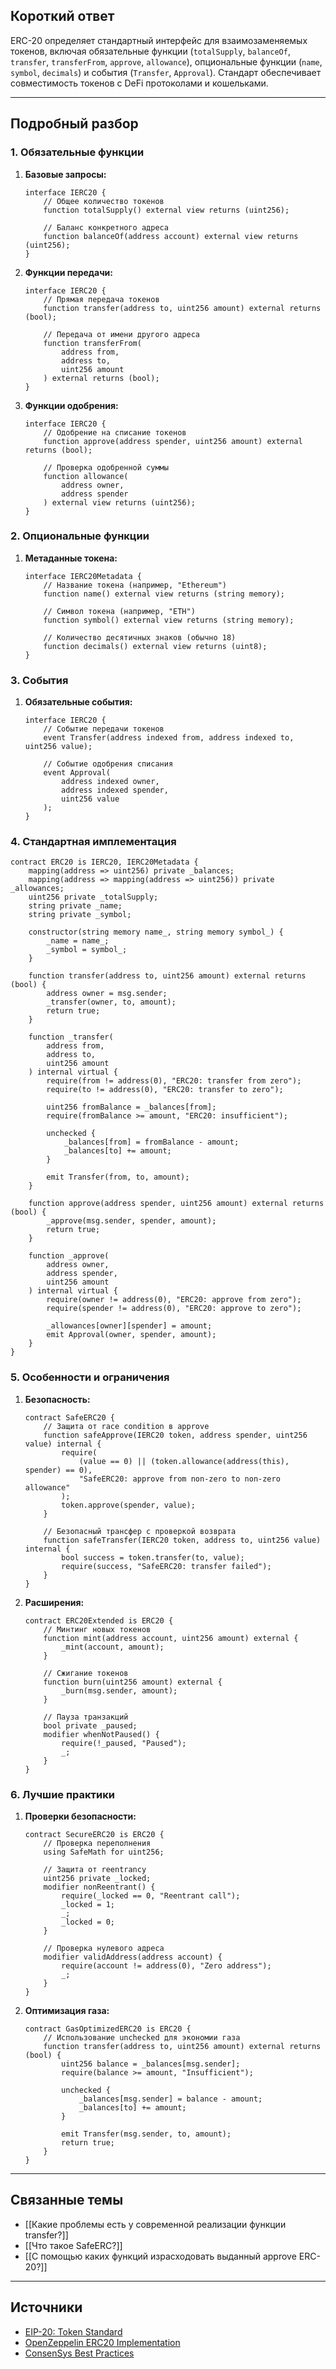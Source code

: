 ## Короткий ответ

ERC-20 определяет стандартный интерфейс для взаимозаменяемых токенов, включая обязательные функции (`totalSupply`, `balanceOf`, `transfer`, `transferFrom`, `approve`, `allowance`), опциональные функции (`name`, `symbol`, `decimals`) и события (`Transfer`, `Approval`). Стандарт обеспечивает совместимость токенов с DeFi протоколами и кошельками.

---

## Подробный разбор

### **1. Обязательные функции**

1. **Базовые запросы:**
   ```solidity
   interface IERC20 {
       // Общее количество токенов
       function totalSupply() external view returns (uint256);
       
       // Баланс конкретного адреса
       function balanceOf(address account) external view returns (uint256);
   }
   ```

2. **Функции передачи:**
   ```solidity
   interface IERC20 {
       // Прямая передача токенов
       function transfer(address to, uint256 amount) external returns (bool);
       
       // Передача от имени другого адреса
       function transferFrom(
           address from,
           address to,
           uint256 amount
       ) external returns (bool);
   }
   ```

3. **Функции одобрения:**
   ```solidity
   interface IERC20 {
       // Одобрение на списание токенов
       function approve(address spender, uint256 amount) external returns (bool);
       
       // Проверка одобренной суммы
       function allowance(
           address owner,
           address spender
       ) external view returns (uint256);
   }
   ```

### **2. Опциональные функции**

1. **Метаданные токена:**
   ```solidity
   interface IERC20Metadata {
       // Название токена (например, "Ethereum")
       function name() external view returns (string memory);
       
       // Символ токена (например, "ETH")
       function symbol() external view returns (string memory);
       
       // Количество десятичных знаков (обычно 18)
       function decimals() external view returns (uint8);
   }
   ```

### **3. События**

1. **Обязательные события:**
   ```solidity
   interface IERC20 {
       // Событие передачи токенов
       event Transfer(address indexed from, address indexed to, uint256 value);
       
       // Событие одобрения списания
       event Approval(
           address indexed owner,
           address indexed spender,
           uint256 value
       );
   }
   ```

### **4. Стандартная имплементация**

```solidity
contract ERC20 is IERC20, IERC20Metadata {
    mapping(address => uint256) private _balances;
    mapping(address => mapping(address => uint256)) private _allowances;
    uint256 private _totalSupply;
    string private _name;
    string private _symbol;
    
    constructor(string memory name_, string memory symbol_) {
        _name = name_;
        _symbol = symbol_;
    }
    
    function transfer(address to, uint256 amount) external returns (bool) {
        address owner = msg.sender;
        _transfer(owner, to, amount);
        return true;
    }
    
    function _transfer(
        address from,
        address to,
        uint256 amount
    ) internal virtual {
        require(from != address(0), "ERC20: transfer from zero");
        require(to != address(0), "ERC20: transfer to zero");
        
        uint256 fromBalance = _balances[from];
        require(fromBalance >= amount, "ERC20: insufficient");
        
        unchecked {
            _balances[from] = fromBalance - amount;
            _balances[to] += amount;
        }
        
        emit Transfer(from, to, amount);
    }
    
    function approve(address spender, uint256 amount) external returns (bool) {
        _approve(msg.sender, spender, amount);
        return true;
    }
    
    function _approve(
        address owner,
        address spender,
        uint256 amount
    ) internal virtual {
        require(owner != address(0), "ERC20: approve from zero");
        require(spender != address(0), "ERC20: approve to zero");
        
        _allowances[owner][spender] = amount;
        emit Approval(owner, spender, amount);
    }
}
```

### **5. Особенности и ограничения**

1. **Безопасность:**
   ```solidity
   contract SafeERC20 {
       // Защита от race condition в approve
       function safeApprove(IERC20 token, address spender, uint256 value) internal {
           require(
               (value == 0) || (token.allowance(address(this), spender) == 0),
               "SafeERC20: approve from non-zero to non-zero allowance"
           );
           token.approve(spender, value);
       }
       
       // Безопасный трансфер с проверкой возврата
       function safeTransfer(IERC20 token, address to, uint256 value) internal {
           bool success = token.transfer(to, value);
           require(success, "SafeERC20: transfer failed");
       }
   }
   ```

2. **Расширения:**
   ```solidity
   contract ERC20Extended is ERC20 {
       // Минтинг новых токенов
       function mint(address account, uint256 amount) external {
           _mint(account, amount);
       }
       
       // Сжигание токенов
       function burn(uint256 amount) external {
           _burn(msg.sender, amount);
       }
       
       // Пауза транзакций
       bool private _paused;
       modifier whenNotPaused() {
           require(!_paused, "Paused");
           _;
       }
   }
   ```

### **6. Лучшие практики**

1. **Проверки безопасности:**
   ```solidity
   contract SecureERC20 is ERC20 {
       // Проверка переполнения
       using SafeMath for uint256;
       
       // Защита от reentrancy
       uint256 private _locked;
       modifier nonReentrant() {
           require(_locked == 0, "Reentrant call");
           _locked = 1;
           _;
           _locked = 0;
       }
       
       // Проверка нулевого адреса
       modifier validAddress(address account) {
           require(account != address(0), "Zero address");
           _;
       }
   }
   ```

2. **Оптимизация газа:**
   ```solidity
   contract GasOptimizedERC20 is ERC20 {
       // Использование unchecked для экономии газа
       function transfer(address to, uint256 amount) external returns (bool) {
           uint256 balance = _balances[msg.sender];
           require(balance >= amount, "Insufficient");
           
           unchecked {
               _balances[msg.sender] = balance - amount;
               _balances[to] += amount;
           }
           
           emit Transfer(msg.sender, to, amount);
           return true;
       }
   }
   ```

---

## Связанные темы
- [[Какие проблемы есть у современной реализации функции transfer?]]
- [[Что такое SafeERC?]]
- [[С помощью каких функций израсходовать выданный approve ERC-20?]]

---

## Источники
- [EIP-20: Token Standard](https://eips.ethereum.org/EIPS/eip-20)
- [OpenZeppelin ERC20 Implementation](https://github.com/OpenZeppelin/openzeppelin-contracts/blob/master/contracts/token/ERC20/ERC20.sol)
- [ConsenSys Best Practices](https://consensys.github.io/smart-contract-best-practices/) 